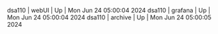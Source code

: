 dsa110 | webUI | Up | Mon Jun 24 05:00:04 2024
dsa110 | grafana | Up | Mon Jun 24 05:00:04 2024
dsa110 | archive | Up | Mon Jun 24 05:00:05 2024
